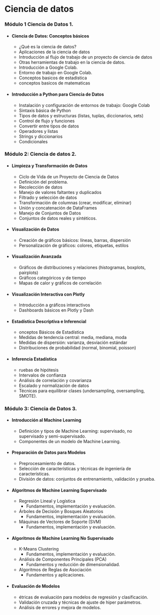 # Ciencia de datos

### Módulo 1 Ciencia de Datos 1.
- #### Ciencia de Datos: Conceptos básicos
    - ¿Qué es la ciencia de datos?
    - Aplicaciones de la ciencia de datos
    - Introducción al flujo de trabajo de un proyecto de ciencia de datos 
    - Otras herramientas de trabajo en la ciencia de datos.
    - Introducción a Google Colab.
    - Entorno de trabajo en Google Colab. 
    - Conceptos basicos de estadistica 
    - conceptos basicos de matematicas

- #### Introducción a Python para Ciencia de Datos
    - Instalación y configuración de entornos de trabajo: Google Colab
    - Sintaxis básica de Python 
    - Tipos de datos y estructuras (listas, tuplas, diccionarios, sets)
    - Control de flujo y funciones
    - Convertir entre tipos de datos
    - Operadores y listas
    - Strings y diccionarios
    - Condicionales


### Módulo 2: Ciencia de datos 2.
- #### Limpieza y Transformación de Datos 
    - Ciclo de Vida de un Proyecto de Ciencia de Datos
    - Definición del problema.
    - Recolección de datos
    - Manejo de valores faltantes y duplicados
    - Filtrado y selección de datos
    - Transformación de columnas (crear, modificar, eliminar)
    - Unión y concatenación de DataFrames
    - Manejo de Conjuntos de Datos
    - Conjuntos de datos reales y sintéticos.

- #### Visualización de Datos
    - Creación de gráficos básicos: líneas, barras, dispersión
    - Personalización de gráficos: colores, etiquetas, estilos

- #### Visualización Avanzada
    - Gráficos de distribuciones y relaciones (histogramas, boxplots, pairplots)
    - Gráficos categóricos y de tiempo
    - Mapas de calor y gráficos de correlación

 - #### Visualización Interactiva con Plotly
    - Introducción a gráficos interactivos
    - Dashboards básicos en Plotly y Dash


- #### Estadística Descriptiva e Inferencial 
    - onceptos Básicos de Estadística
    - Medidas de tendencia central: media, mediana, moda
    - Medidas de dispersión: varianza, desviación estándar
    - Distribuciones de probabilidad (normal, binomial, poisson)

- #### Inferencia Estadística
    - ruebas de hipótesis
    - Intervalos de confianza
    - Análisis de correlación y covarianza
    - Escalado y normalización de datos
    - Técnicas para equilibrar clases (undersampling, oversampling, SMOTE).


### Módulo 3: Ciencia de Datos 3.


- #### Introducción al Machine Learning
    - Definición y tipos de Machine Learning: supervisado, no supervisado y semi-supervisado.
    - Componentes de un modelo de Machine Learning.
 
- #### Preparación de Datos para Modelos 
    - Preprocesamiento de datos. 
    - Selección de características y técnicas de ingeniería de características. 
    - División de datos: conjuntos de entrenamiento, validación y prueba. 


- #### Algoritmos de Machine Learning Supervisado 
    - Regresión Lineal y Logística 
        - Fundamentos, implementación y evaluación. 
    - Árboles de Decisión y Bosques Aleatorios 
        - Fundamentos, implementación y evaluación. 
    - Máquinas de Vectores de Soporte (SVM) 
        - Fundamentos, implementación y evaluación. 


- #### Algoritmos de Machine Learning No Supervisado 
    - K-Means Clustering 
        - Fundamentos, implementación y evaluación. 
    - Análisis de Componentes Principales (PCA) 
        - Fundamentos y reducción de dimensionalidad. 
    - Algoritmos de Reglas de Asociación 
        - Fundamentos y aplicaciones. 


- #### Evaluación de Modelos 
    - étricas de evaluación para modelos de regresión y clasificación. 
    - Validación cruzada y técnicas de ajuste de hiper parámetros. 
    - Análisis de errores y mejora de modelos.


